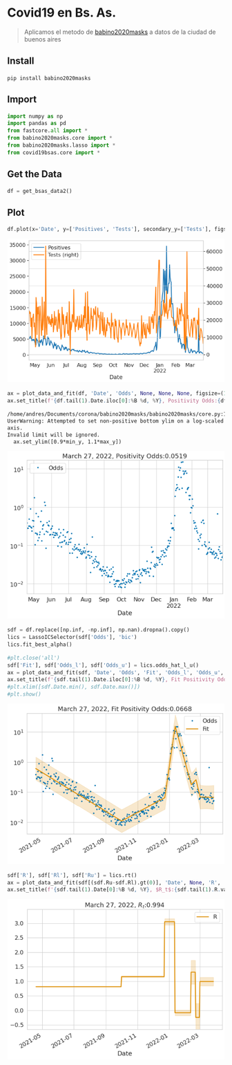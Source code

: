 # Covid19 en Bs. As.
> Aplicamos el metodo de <a href='https://github.com/ababino/babino2020masks'>babino2020masks</a> a datos de la ciudad de buenos aires


## Install

`pip install babino2020masks`

## Import

```python
import numpy as np
import pandas as pd
from fastcore.all import *
from babino2020masks.core import *
from babino2020masks.lasso import *
from covid19bsas.core import *
```

## Get the Data

```python
df = get_bsas_data2()
```

## Plot

```python
df.plot(x='Date', y=['Positives', 'Tests'], secondary_y=['Tests'], figsize=(10, 7));
```


    
![png](docs/images/output_7_0.png)
    


```python
ax = plot_data_and_fit(df, 'Date', 'Odds', None, None, None, figsize=(10, 7))
ax.set_title(f'{df.tail(1).Date.iloc[0]:%B %d, %Y}, Positivity Odds:{df.tail(1).Odds.values[0]:2.3}');
```

    /home/andres/Documents/corona/babino2020masks/babino2020masks/core.py:156: UserWarning: Attempted to set non-positive bottom ylim on a log-scaled axis.
    Invalid limit will be ignored.
      ax.set_ylim([0.9*min_y, 1.1*max_y])



    
![png](docs/images/output_8_1.png)
    


```python
sdf = df.replace([np.inf, -np.inf], np.nan).dropna().copy()
lics = LassoICSelector(sdf['Odds'], 'bic')
lics.fit_best_alpha()
```

```python
#plt.close('all')
sdf['Fit'], sdf['Odds_l'], sdf['Odds_u'] = lics.odds_hat_l_u()
ax = plot_data_and_fit(sdf, 'Date', 'Odds', 'Fit', 'Odds_l', 'Odds_u', figsize=(10, 7))
ax.set_title(f'{sdf.tail(1).Date.iloc[0]:%B %d, %Y}, Fit Positivity Odds:{sdf.tail(1).Fit.values[0]:2.3}');
#plt.xlim([sdf.Date.min(), sdf.Date.max()])
#plt.show()
```


    
![png](docs/images/output_10_0.png)
    


```python
sdf['R'], sdf['Rl'], sdf['Ru'] = lics.rt()
ax = plot_data_and_fit(sdf[(sdf.Ru-sdf.Rl).gt(0)], 'Date', None, 'R', 'Rl', 'Ru', figsize=(10, 7), logy=False, palette=[colorblind[1],colorblind[1]])
ax.set_title(f'{sdf.tail(1).Date[0]:%B %d, %Y}, $R_t$:{sdf.tail(1).R.values[0]:2.3}');
```


    
![png](docs/images/output_11_0.png)
    

